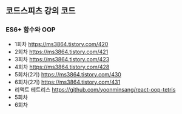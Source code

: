 ## 코드스피츠 강의 코드

### ES6+ 함수와 OOP

- 1회차 https://ms3864.tistory.com/420
- 2회차 https://ms3864.tistory.com/421
- 3회차 https://ms3864.tistory.com/423
- 4회차 https://ms3864.tistory.com/428
- 5회차(2기) https://ms3864.tistory.com/430
- 6회차(2기) https://ms3864.tistory.com/431
- 리액트 테트리스 https://github.com/yoonminsang/react-oop-tetris
- 5회차
- 6회차
